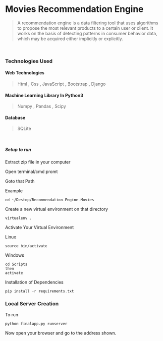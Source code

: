 # Movies Recommendation Engine 
>A recommendation engine is a data filtering tool that uses algorithms to propose the most relevant products to a certain user or client. It works on the basis of detecting patterns in consumer behavior data, which may be acquired either implicitly or explicitly.
<br>


### Technologies Used

#### Web Technologies
> Html , Css , JavaScript , Bootstrap , Django

#### Machine Learning Library In Python3
> Numpy , Pandas , Scipy

#### Database
> SQLite

<br>

##### Setup to run

Extract zip file in your computer

Open terminal/cmd promt

Goto that Path

Example

```
cd ~/Destop/Recommendation-Engine-Movies
```
Create a new virtual environment on that directory

```
virtualenv .
```

Activate Your Virtual Environment

Linux
```
source bin/activate
```
Windows
```
cd Scripts
then
activate
```
Installation of Dependencies

```
pip install -r requirements.txt
```

### Local Server Creation

To run
```
python finalapp.py runserver
```
Now open your browser and go to the address shown.

